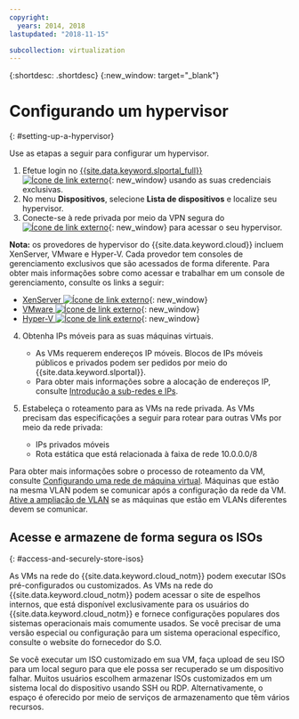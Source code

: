 ```yaml
---
copyright:
  years: 2014, 2018
lastupdated: "2018-11-15"

subcollection: virtualization
---
```

{:shortdesc: .shortdesc}
{:new_window: target="_blank"}

# Configurando um hypervisor
{: #setting-up-a-hypervisor}

Use as etapas a seguir para configurar um hypervisor.

1. Efetue login no [{{site.data.keyword.slportal_full}} ![Ícone de link externo](../../icons/launch-glyph.svg "Ícone de link externo")](http://control.softlayer.com/){: new_window} usando as suas credenciais exclusivas.
2. No menu **Dispositivos**, selecione **Lista de dispositivos** e localize seu hypervisor.
3. Conecte-se à rede privada por meio da VPN segura do [ ![Ícone de link externo](../../icons/launch-glyph.svg "Ícone de link externo")](http://www.softlayer.com/vpn-access){: new_window} para acessar o seu hypervisor.

**Nota:** os provedores de hypervisor do {{site.data.keyword.cloud}} incluem XenServer, VMware e Hyper-V. Cada provedor tem consoles de gerenciamento exclusivos que são acessados de forma diferente. Para obter mais informações sobre como acessar e trabalhar em um console de gerenciamento, consulte os links a seguir:

   * [XenServer ![Ícone de link externo](../../icons/launch-glyph.svg "Ícone de link externo")](https://support.citrix.com/en/products/xenserver){: new_window}
   * [VMware ![Ícone de link externo](../../icons/launch-glyph.svg "Ícone de link externo")](https://www.vmware.com/support/vsphere-hypervisor.html){: new_window}
   * [Hyper-V ![Ícone de link externo](../../icons/launch-glyph.svg "Ícone de link externo")](http://technet.microsoft.com/en-us/windowsserver/dd448604){: new_window}

4. Obtenha IPs móveis para as suas máquinas virtuais.
    * As VMs requerem endereços IP móveis. Blocos de IPs móveis públicos e privados podem ser pedidos por meio do {{site.data.keyword.slportal}}.
    * Para obter mais informações sobre a alocação de endereços IP, consulte [Introdução a sub-redes e IPs](/docs/infrastructure/subnets?topic=subnets-getting-started-with-subnets-and-ips).

5. Estabeleça o roteamento para as VMs na rede privada. As VMs precisam das especificações a seguir para rotear para outras VMs por meio da rede privada:
    * IPs privados móveis
    * Rota estática que está relacionada à faixa de rede 10.0.0.0/8

Para obter mais informações sobre o processo de roteamento da VM, consulte [Configurando uma rede de máquina virtual](/docs/infrastructure/virtualization?topic=Virtualization-setting-up-a-virtual-machine-network). Máquinas que estão na mesma VLAN podem se comunicar após a configuração da rede da VM. [Ative a ampliação de VLAN](/docs/infrastructure/vlans?topic=vlans-vlan-spanning) se as máquinas que estão em VLANs diferentes devem se comunicar.

## Acesse e armazene de forma segura os ISOs
{: #access-and-securely-store-isos}

As VMs na rede do {{site.data.keyword.cloud_notm}} podem executar ISOs pré-configurados ou customizados. As VMs na rede do {{site.data.keyword.cloud_notm}} podem acessar o site de espelhos internos, que está disponível exclusivamente para os usuários do {{site.data.keyword.cloud_notm}} e fornece configurações populares dos sistemas operacionais mais comumente usados. Se você precisar de uma versão especial ou configuração para um sistema operacional específico, consulte o website do fornecedor do S.O.

Se você executar um ISO customizado em sua VM, faça upload de seu ISO para um local seguro para que ele possa ser recuperado se um dispositivo falhar. Muitos usuários escolhem armazenar ISOs customizados em um sistema local do dispositivo usando SSH ou RDP. Alternativamente, o espaço é oferecido por meio de serviços de armazenamento que têm vários recursos.
